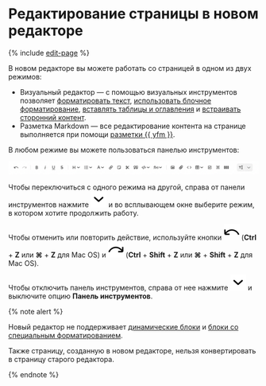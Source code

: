# Редактирование страницы в новом редакторе

{% include [edit-page](../_includes/wiki/edit-page.md) %}

В новом редакторе вы можете работать со страницей в одном из двух режимов:
* Визуальный редактор — с помощью визуальных инструментов позволяет [форматировать текст](wysiwyg/text-format.md), [использовать блочное форматирование](wysiwyg/block-format.md), [вставлять таблицы и оглавления](wysiwyg/tables-format.md) и [встраивать сторонний контент](wysiwyg/embed-content.md).
* Разметка Markdown — все редактирование контента на странице выполняется при помощи [разметки {{ yfm }}](link-yfm).

В любом режиме вы можете пользоваться панелью инструментов:

![](../_assets/wiki/tools-panel.png)

Чтобы переключиться с одного режима на другой, справа от панели инструментов нажмите ![](../_assets/wiki/svg/wysiwyg/show.svg) и во всплывающем окне выберите режим, в котором хотите продолжить работу.

Чтобы отменить или повторить действие, используйте кнопки ![](../_assets/wiki/svg/wysiwyg/undo.svg) (**Ctrl** + **Z** или **⌘** + **Z** для Mac OS) и ![](../_assets/wiki/svg/wysiwyg/redo.svg) (**Ctrl** + **Shift** + **Z** или **⌘** + **Shift** + **Z** для Mac OS).

Чтобы отключить панель инструментов, справа от нее нажмите ![](../_assets/wiki/svg/wysiwyg/show.svg) и выключите опцию **Панель инструментов**.

{% note alert %}

Новый редактор не поддерживает [динамические блоки](actions.md) и [блоки со специальным форматированием](formatter.md).

Также страницу, созданную в новом редакторе, нельзя конвертировать в страницу старого редактора.

{% endnote %}